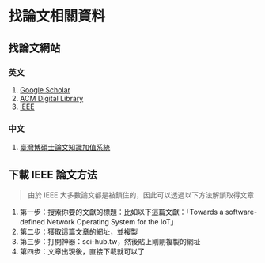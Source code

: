 # 找論文相關資料
## 找論文網站
### 英文
1. [Google Scholar](https://scholar.google.com.tw/)
2. [ACM Digital Library](https://dl.acm.org/)
3. [IEEE](https://ieeexplore.ieee.org/Xplore/home.jsp)

### 中文
1. [臺灣博碩士論文知識加值系統](https://ndltd.ncl.edu.tw/cgi-bin/gs32/gsweb.cgi/ccd=JdX5YK/webmge?mode=basic)

## 下載 IEEE 論文方法
> 由於 IEEE 大多數論文都是被鎖住的，因此可以透過以下方法解鎖取得文章
1. 第一步：搜索你要的文獻的標題：比如以下這篇文獻：「Towards a software-defined Network Operating System for the IoT」
2. 第二步：獲取這篇文章的網址，並複製
3. 第三步：打開神器：sci-hub.tw，然後貼上剛剛複製的網址
4. 第四步：文章出現後，直接下載就可以了
